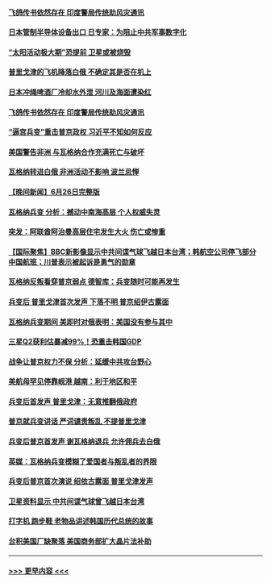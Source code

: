 #### [飞鸽传书依然存在 印度警局传统助风灾通讯](../pages/prog202/a103738936.md?t=06272143) 
#### [日本管制半导体设备出口 日专家：为阻止中共军事数字化](../pages/prog202/a103738935.md?t=06272143) 
#### [“太阳活动极大期”恐提前 卫星或被烧毁](../pages/prog202/a103738940.md?t=06272143) 
#### [普里戈津的飞机降落白俄 不确定其是否在机上](../pages/prog202/a103738944.md?t=06272143) 
#### [日本冲绳啤酒厂冷却水外泄 河川及海面遭染红](../pages/prog202/a103738925.md?t=06272143) 
#### [飞鸽传书依然存在 印度警局传统助风灾通讯](../pages/prog202/a103738909.md?t=06272143) 
#### [“逼宫兵变”重击普京政权 习近平不知如何反应](../pages/prog202/a103738800.md?t=06272143) 
#### [美国警告非洲 与瓦格纳合作充满死亡与破坏](../pages/prog202/a103738875.md?t=06272143) 
#### [瓦格纳转进白俄 非洲活动不影响 波兰忌惮](../pages/prog202/a103738859.md?t=06272143) 
#### [【晚间新闻】6月26日完整版](../pages/prog202/a103738718.md?t=06272143) 
#### [瓦格纳兵变 分析：撼动中南海高层 个人权威失灵](../pages/prog202/a103738729.md?t=06272143) 
#### [突发：阿联酋阿治曼高层住宅发生大火 伤亡或惨重](../pages/prog202/a103738737.md?t=06272143) 
#### [【国际聚焦】BBC新影像显示中共间谍气球飞越日本台湾；韩航空公司停飞部分中国航班；川普表示被起诉是勇气的勋章](../pages/prog202/a103738748.md?t=06272143) 
#### [瓦格纳反叛看穿普京弱点 德智库：兵变随时可能再发生](../pages/prog202/a103738739.md?t=06272143) 
#### [兵变后 普里戈津首次发声 下落不明 普京绍伊古露面](../pages/prog202/a103738741.md?t=06272143) 
#### [瓦格纳兵变期间 美即时对俄表明：美国没有参与其中](../pages/prog202/a103738705.md?t=06272143) 
#### [三星Q2获利估暴减99%！恐重击韩国GDP](../pages/prog202/a103738689.md?t=06272143) 
#### [战争让普京权力不保 分析：延缓中共攻台野心](../pages/prog202/a103738623.md?t=06272143) 
#### [美航母罕见停靠岘港 越南：利于地区和平](../pages/prog202/a103738611.md?t=06272143) 
#### [兵变后首发声 普里戈津：无意推翻俄政府](../pages/prog202/a103738608.md?t=06272143) 
#### [普京就兵变讲话 严词谴责叛乱 不提普里戈津](../pages/prog202/a103738607.md?t=06272143) 
#### [兵变后普京首发声 谢瓦格纳退兵 允许佣兵去白俄](../pages/prog202/a103738572.md?t=06272143) 
#### [英媒：瓦格纳兵变模糊了爱国者与叛乱者的界限](../pages/prog202/a103738559.md?t=06272143) 
#### [兵变后普京首次演说 绍依古露面 普里戈津发声](../pages/prog202/a103738460.md?t=06272143) 
#### [卫星资料显示 中共间谍气球曾飞越日本台湾](../pages/prog202/a103738508.md?t=06272143) 
#### [打字机 跑步鞋 老物品讲述韩国历代总统的故事](../pages/prog202/a103738454.md?t=06272143) 
#### [台积美国厂缺聚落 美国商务部扩大晶片法补助](../pages/prog202/a103738453.md?t=06272143) 

----
#### [ >>> 更早内容 <<< ](../indexes/prog202-earlier.md)
